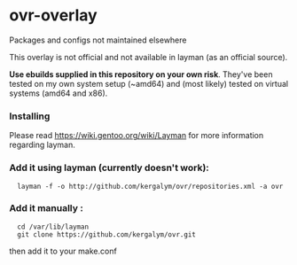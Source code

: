 ovr-overlay 
===

Packages and configs not maintained elsewhere

This overlay is not official and not available in layman (as an official source).

**Use ebuilds supplied in this repository on your own risk**. They've been tested on my own system setup (~amd64) and (most likely) tested on virtual systems (amd64 and x86).

### Installing

Please read https://wiki.gentoo.org/wiki/Layman for more information regarding layman.

### Add it using layman (currently doesn't work):

      layman -f -o http://github.com/kergalym/ovr/repositories.xml -a ovr

### Add it manually :

      cd /var/lib/layman
      git clone https://github.com/kergalym/ovr.git

then add it to your make.conf



